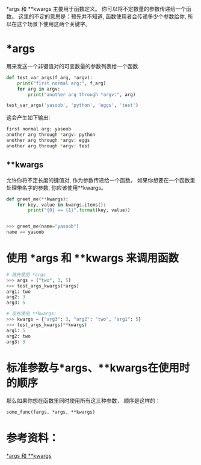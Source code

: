 
*args 和 **kwargs 主要用于函数定义。 你可以将不定数量的参数传递给一个函数。
这里的不定的意思是：预先并不知道, 函数使用者会传递多少个参数给你, 所以在这个场景下使用这两个关键字。

# *args 
用来发送一个非键值对的可变数量的参数列表给一个函数.

```python
def test_var_args(f_arg, *argv):
    print("first normal arg:", f_arg)
    for arg in argv:
        print("another arg through *argv:", arg)

test_var_args('yasoob', 'python', 'eggs', 'test')
```
这会产生如下输出:
```bash
first normal arg: yasoob
another arg through *argv: python
another arg through *argv: eggs
another arg through *argv: test
```

## **kwargs 
允许你将不定长度的键值对, 作为参数传递给一个函数。 如果你想要在一个函数里处理带名字的参数, 你应该使用**kwargs。
```python
def greet_me(**kwargs):
    for key, value in kwargs.items():
        print("{0} == {1}".format(key, value))


>>> greet_me(name="yasoob")
name == yasoob
```

# 使用 *args 和 **kwargs 来调用函数
```python
# 首先使用 *args
>>> args = ("two", 3, 5)
>>> test_args_kwargs(*args)
arg1: two
arg2: 3
arg3: 5

# 现在使用 **kwargs:
>>> kwargs = {"arg3": 3, "arg2": "two", "arg1": 5}
>>> test_args_kwargs(**kwargs)
arg1: 5
arg2: two
arg3: 3
```

# 标准参数与*args、**kwargs在使用时的顺序
那么如果你想在函数里同时使用所有这三种参数， 顺序是这样的：
```
some_func(fargs, *args, **kwargs)
```

# 参考资料：
[*args 和 **kwargs](https://eastlakeside.gitbooks.io/interpy-zh/content/args_kwargs/)